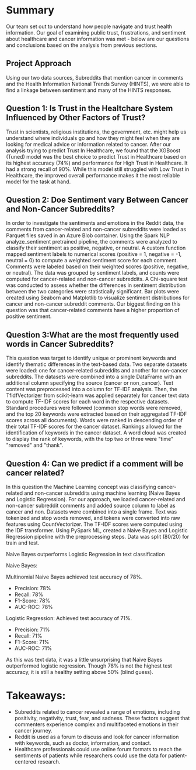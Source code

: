 # Summary 

Our team set out to understand how people navigate and trust health information. Our goal of examining public trust, frustrations, and sentiment about healthcare and cancer information was met - below are our questions and conclusions based on the analysis from previous sections. 

## Project Approach 

Using our two data sources, Subreddits that mention cancer in comments and the Health Information National Trends Survey (HINTS), we were able to find a linkage between sentiment and many of the HINTS responses. 

## Question 1: Is Trust in the Healtchare System Influenced by Other Factors of Trust? 

Trust in scientists, religious institutions, the government, etc. might help us understand where individuals go and how they might feel when they are looking for medical advice or information related to cancer. After our analysis trying to predict Trust In Healthcare, we found that the XGBoost (Tuned) model was the best choice to predict Trust in Healthcare based on its highest accuracy (74%) and performance for High Trust in Healthcare. It had a strong recall of 90%. While this model still struggled with Low Trust in Healthcare, the improved overall performance makes it the most reliable model for the task at hand.

## Question 2: Doe Sentiment vary Between Cancer and Non-Cancer Subreddits? 

In order to investigate the sentiments and emotions in the Reddit data, the comments from cancer-related and non-cancer subreddits were loaded as Parquet files saved in an Azure Blob container. Using the Spark NLP analyze_sentiment pretrained pipeline, the comments were analyzed to classify their sentiment as positive, negative, or neutral. A custom function mapped sentiment labels to numerical scores (positive = 1, negative = -1, neutral = 0) to compute a weighted sentiment score for each comment. Comments were labeled based on their weighted scores (positive, negative, or neutral). The data was grouped by sentiment labels, and counts were computed for cancer-related and non-cancer subreddits. A Chi-square test was conducted to assess whether the differences in sentiment distribution between the two categories were statistically significant. Bar plots were created using Seaborn and Matplotlib to visualize sentiment distributions for cancer and non-cancer subreddit comments. Our biggest finding on this question was that cancer-related comments have a higher proportion of positive sentiment. 

## Question 3:What are the most frequently used words in Cancer Subreddits?  

This question was target to identify unique or prominent keywords and identify thematic differences in the text-based data. Two separate datasets were loaded: one for cancer-related subreddits and another for non-cancer subreddits. The datasets were combined into a single DataFrame with an additional column specifying the source (cancer or non_cancer). Text content was preprocessed into a column for TF-IDF analysis. Then, the TfidfVectorizer from scikit-learn was applied separately for cancer text data to compute TF-IDF scores for each word in the respective datasets. Standard procedures were followed (common stop words were removed, and the top 20 keywords were extracted based on their aggregated TF-IDF scores across all documents). Words were ranked in descending order of their total TF-IDF scores for the cancer dataset. Rankings allowed for the identification of keywords in the cancer dataset. A word cloud was created to display the rank of keywords, with the top two or three were "time" "removed" and "thank". 

## Question 4: Can we predict if a comment will be cancer related? 

In this question the Machine Learning concept was classifying cancer-related and non-cancer subreddits using machine learning (Naive Bayes and Logistic Regression). For our approach, we loaded cancer-related and non-cancer subreddit comments and added source column to label as cancer and non. Datasets were combined into a single frame. Text was tokenized and stop words removed, and tokens were converted into raw features using CountVectorizer. The TF-IDF scores were computed using the IDF transformer. Using PySpark ML, created a Naive Bayes and Logistic Regression pipeline with the preprocessing steps. Data was split (80/20) for train and test. 

Naive Bayes outperforms Logistic Regression in text classification

Naive Bayes: 

Multinomial Naive Bayes achieved test accuracy of 78%. 
* Precision: 78%
* Recall: 78%
* F1-Score: 78%
* AUC-ROC: 78%


Logistic Regression: 
Achieved test accuracy of 71%. 
* Precision: 71%
* Recall: 71%
* F1-Score: 71%
* AUC-ROC: 71%

As this was text data, it was a little unsurprising that Naive Bayes outperformed logistic regression. Though 78% is not the highest test accuracy, it is still a healthy setting above 50% (blind guess). 

# Takeaways: 

* Subreddits related to cancer revealed a range of emotions, including positivity, negativity, trust, fear, and sadness. These factors suggest that commenters experience complex and multifaceted emotions in their cancer journey.
* Reddit is used as a forum to discuss and look for cancer information with keywords, such as doctor, information, and contact.
* Healthcare professionals could use online forum formats to reach the sentiments of patients while researchers could use the data for patient-centered research.





